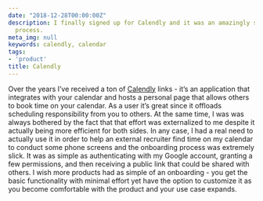 ```yaml
---
date: "2018-12-28T00:00:00Z"
description: I finally signed up for Calendly and it was an amazingly slick onboarding
  process.
meta_img: null
keywords: calendly, calendar
tags:
- 'product'
title: Calendly
---
```


Over the years I’ve received a ton of [Calendly](https://calendly.com) links - it’s an application that integrates with your calendar and hosts a personal page that allows others to book time on your calendar. As a user it’s great since it offloads scheduling responsibility from you to others. At the same time, I was was always bothered by the fact that that effort was externalized to me despite it actually being more efficient for both sides. In any case, I had a real need to actually use it in order to help an external recruiter find time on my calendar to conduct some phone screens and the onboarding process was extremely slick. It was as simple as authenticating with my Google account, granting a few permissions, and then receiving a public link that could be shared with others. I wish more products had as simple of an onboarding - you get the basic functionality with minimal effort yet have the option to customize it as you become comfortable with the product and your use case expands.
